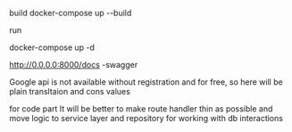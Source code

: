build
docker-compose up --build

run

docker-compose up -d


http://0.0.0.0:8000/docs -swagger

Google api is not available without registration and for free, so here will be plain transltaion and cons values

for code part
It will be better to make route handler thin as possible and move logic to service layer and repository for working with db interactions
